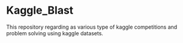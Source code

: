 # Kaggle_Blast
This repository regarding as various type of kaggle competitions and problem solving using kaggle datasets. 
